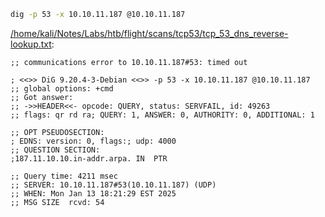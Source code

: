 ```bash
dig -p 53 -x 10.10.11.187 @10.10.11.187
```

[/home/kali/Notes/Labs/htb/flight/scans/tcp53/tcp_53_dns_reverse-lookup.txt](file:///home/kali/Notes/Labs/htb/flight/scans/tcp53/tcp_53_dns_reverse-lookup.txt):

```
;; communications error to 10.10.11.187#53: timed out

; <<>> DiG 9.20.4-3-Debian <<>> -p 53 -x 10.10.11.187 @10.10.11.187
;; global options: +cmd
;; Got answer:
;; ->>HEADER<<- opcode: QUERY, status: SERVFAIL, id: 49263
;; flags: qr rd ra; QUERY: 1, ANSWER: 0, AUTHORITY: 0, ADDITIONAL: 1

;; OPT PSEUDOSECTION:
; EDNS: version: 0, flags:; udp: 4000
;; QUESTION SECTION:
;187.11.10.10.in-addr.arpa.	IN	PTR

;; Query time: 4211 msec
;; SERVER: 10.10.11.187#53(10.10.11.187) (UDP)
;; WHEN: Mon Jan 13 18:21:29 EST 2025
;; MSG SIZE  rcvd: 54



```
